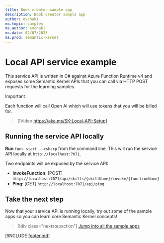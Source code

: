 ```yaml
---
title: Book creator sample app
description: Book creator sample app
author: evchaki
ms.topic: samples
ms.author: evchaki
ms.date: 02/07/2023
ms.prod: semantic-kernel
---
```

# Local API service example
This service API is written in C# against Azure Function Runtime v4 and exposes some Semantic Kernel APIs that you can call via HTTP POST requests for the learning samples.

> [!IMPORTANT]
> Each function will call Open AI which will use tokens that you will be billed for. 

>[!Video https://aka.ms/SK-Local-API-Setup]

## Running the service API locally
**Run** `func start --csharp` from the command line. This will run the service API locally at `http://localhost:7071`.

Two endpoints will be exposed by the service API:

-   **InvokeFunction**: [POST] `http://localhost:7071/api/skills/{skillName}/invoke/{functionName}`
-   **Ping**: [GET] `http://localhost:7071/api/ping`

## Take the next step

Now that your service API is running locally, try out some of the sample apps so you can learn core Semantic Kernel concepts!  

> [!div class="nextstepaction"]
> [Jump into all the sample apps](../samples/overview)

[!INCLUDE [footer.md](../includes/footer.md)]
